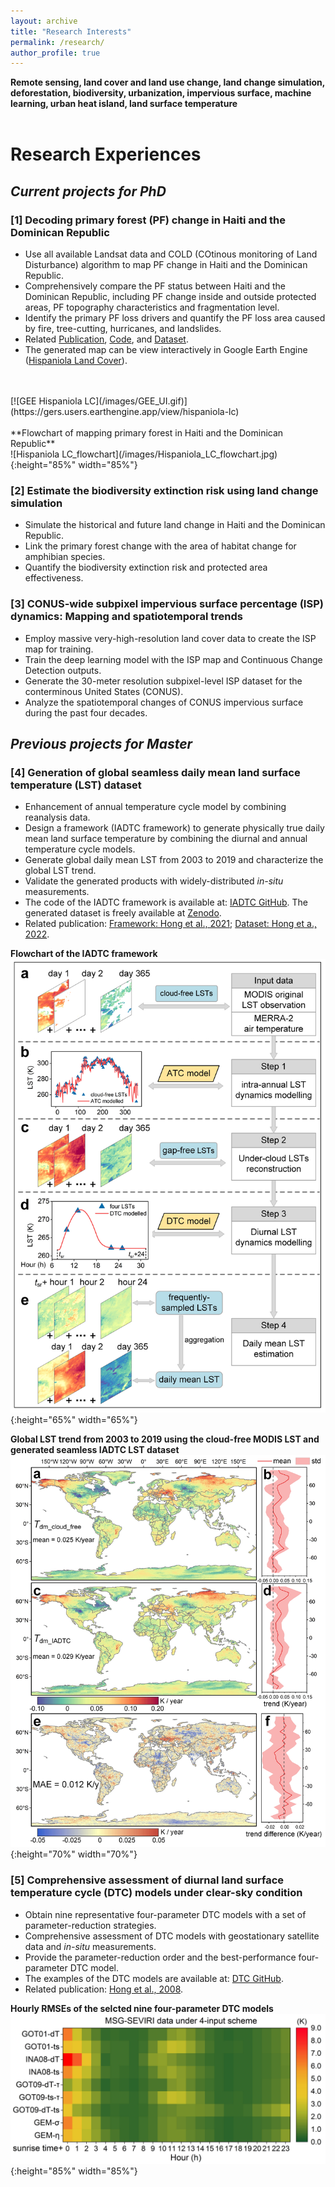 ```yaml
---
layout: archive
title: "Research Interests"
permalink: /research/
author_profile: true
---
```



<!-- # Research Interests -->

**Remote sensing, land cover and land use change, land change simulation, deforestation, biodiversity, urbanization, impervious surface, machine learning, urban heat island, land surface temperature**
<br>
<br>

# Research Experiences
## *Current projects for PhD*
### [1] Decoding primary forest (PF) change in Haiti and the Dominican Republic 
* Use all available Landsat data and COLD (COtinous monitoring of Land Disturbance) algorithm to map PF change in Haiti and the Dominican Republic.
* Comprehensively compare the PF status between Haiti and the Dominican Republic, including PF change inside and outside protected areas, PF topography characteristics and fragmentation level.
* Identify the primary PF loss drivers and quantify the PF loss area caused by fire, tree-cutting, hurricanes, and landslides. 
* Related [Publication](https://www.sciencedirect.com/science/article/pii/S0034425724006163), [Code](https://github.com/faluhong/hispaniola_land_cover_mapping), and [Dataset](https://doi.org/10.6084/m9.figshare.28100408).
* The generated map can be view interactively in Google Earth Engine ([Hispaniola Land Cover](https://gers.users.earthengine.app/view/hispaniola-lc)).
<br>
<br>
[![GEE Hispaniola LC](/images/GEE_UI.gif)](https://gers.users.earthengine.app/view/hispaniola-lc)
<br>
<br>
**Flowchart of mapping primary forest in Haiti and the Dominican Republic**
<br>
![Hispaniola LC_flowchart](/images/Hispaniola_LC_flowchart.jpg){:height="85%" width="85%"}
<br>

### [2] Estimate the biodiversity extinction risk using land change simulation
* Simulate the historical and future land change in Haiti and the Dominican Republic.
* Link the primary forest change with the area of habitat change for amphibian species.
* Quantify the biodiversity extinction risk and protected area effectiveness. 

### [3] CONUS-wide subpixel impervious surface percentage (ISP) dynamics: Mapping and spatiotemporal trends
* Employ massive very-high-resolution land cover data to create the ISP map for training.
* Train the deep learning model with the ISP map and Continuous Change Detection outputs.
* Generate the 30-meter resolution subpixel-level ISP dataset for the conterminous United States (CONUS).
* Analyze the spatiotemporal changes of CONUS impervious surface during the past four decades.

## *Previous projects for Master*
### [4] Generation of global seamless daily mean land surface temperature (LST) dataset
* Enhancement of annual temperature cycle model by combining reanalysis data.
* Design a framework (IADTC framework) to generate physically true daily mean land surface temperature by combining the diurnal and annual temperature cycle models.
* Generate global daily mean LST from 2003 to 2019 and characterize the global LST trend.
* Validate the generated products with widely-distributed _in-situ_ measurements. 
* The code of the IADTC framework is available at: [IADTC GitHub](https://github.com/faluhong/IADTC-framework). The generated dataset is freely available at [Zenodo](https://zenodo.org/record/6287052).
* Related publication: [Framework: Hong et al., 2021](https://www.sciencedirect.com/science/article/pii/S0034425721003321); [Dataset: Hong et a., 2022](https://essd.copernicus.org/articles/14/3091/2022/).

**Flowchart of the IADTC framework**
<br>
![IADTC framework](/images/2021_daily_mean_LST_framework.jpg){:height="65%" width="65%"}
<br>

**Global LST trend from 2003 to 2019 using the cloud-free MODIS LST and generated seamless IADTC LST dataset**
<br>
![Global LST](/images/Global_LST_trend_2003_2019.jpg){:height="70%" width="70%"}


### [5] Comprehensive assessment of diurnal land surface temperature cycle (DTC) models under clear-sky condition
* Obtain nine representative four-parameter DTC models with a set of parameter-reduction strategies.
* Comprehensive assessment of DTC models with geostationary satellite data and _in-situ_ measurements.
* Provide the parameter-reduction order and the best-performance four-parameter DTC model.
* The examples of the DTC models are available at: [DTC GitHub](https://github.com/faluhong/ATC-and-DTC-Code).
* Related publication: [Hong et al., 2008](https://www.sciencedirect.com/science/article/pii/S0924271618301710).

**Hourly RMSEs of the selcted nine four-parameter DTC models**
![image_four_parameter_DTC](/images/MSG-SEVIRI_four_points.png){:height="85%" width="85%"}










